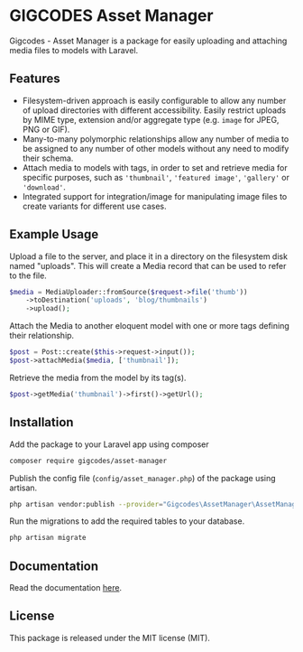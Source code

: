 # GIGCODES Asset Manager

Gigcodes - Asset Manager is a package for easily uploading and attaching media files to models with Laravel.

## Features

- Filesystem-driven approach is easily configurable to allow any number of upload directories with different accessibility. Easily restrict uploads by MIME type, extension and/or aggregate type (e.g. `image` for JPEG, PNG or GIF).
- Many-to-many polymorphic relationships allow any number of media to be assigned to any number of other models without any need to modify their schema.
- Attach media to models with tags, in order to set and retrieve media for specific purposes, such as `'thumbnail'`, `'featured image'`, `'gallery'` or `'download'`.
- Integrated support for integration/image for manipulating image files to create variants for different use cases.

## Example Usage

Upload a file to the server, and place it in a directory on the filesystem disk named "uploads". This will create a Media record that can be used to refer to the file.

```php
$media = MediaUploader::fromSource($request->file('thumb'))
	->toDestination('uploads', 'blog/thumbnails')
	->upload();
```

Attach the Media to another eloquent model with one or more tags defining their relationship.

```php
$post = Post::create($this->request->input());
$post->attachMedia($media, ['thumbnail']);
```

Retrieve the media from the model by its tag(s).

```php
$post->getMedia('thumbnail')->first()->getUrl();
```

## Installation

Add the package to your Laravel app using composer

```bash
composer require gigcodes/asset-manager
```

Publish the config file (`config/asset_manager.php`) of the package using artisan.

```bash
php artisan vendor:publish --provider="Gigcodes\AssetManager\AssetManagerServiceProvider" 
```

Run the migrations to add the required tables to your database.

```bash
php artisan migrate
```

## Documentation

Read the documentation [here](https://gigcodes.com).

## License

This package is released under the MIT license (MIT).
